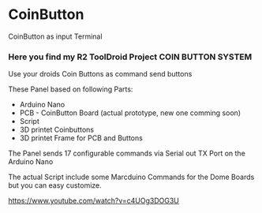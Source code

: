 # CoinButton
CoinButton as input Terminal

### Here you find my R2 ToolDroid Project COIN BUTTON SYSTEM ###

Use your droids Coin Buttons as command send buttons

These Panel based on following Parts:

- Arduino Nano
- PCB - CoinButton Board (actual prototype, new one comming soon)
- Script
- 3D printet Coinbuttons 
- 3D printet Frame for PCB and Buttons

The Panel sends 17 configurable commands via Serial out TX Port on the Arduino Nano

The actual Script include some Marcduino Commands for the Dome Boards but you can easy customize.

https://www.youtube.com/watch?v=c4UOg3DOG3U




